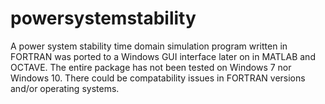 # powersystemstability
A power system stability time domain simulation program written in FORTRAN was ported to a Windows GUI interface later on in MATLAB and OCTAVE. The entire package has not been tested on Windows 7 nor Windows 10. There could be compatability issues in FORTRAN versions and/or operating systems. 
